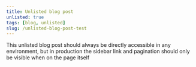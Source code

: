 ```yaml
---
title: Unlisted blog post
unlisted: true
tags: [blog, unlisted]
slug: /unlisted-blog-post-test
---
```


This unlisted blog post should always be directly accessible in any environment, but in production the sidebar link and pagination should only be visible when on the page itself

